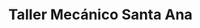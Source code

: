 ---
title: "Taller Mecánico Santa Ana"
url: /val-de-santo-domingo/taller-mecanico-santa-ana/
shop: reparación de automóviles
---